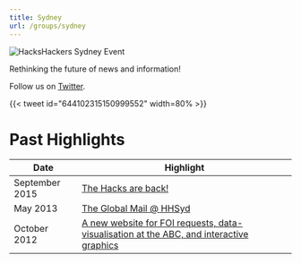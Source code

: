 ```yaml
---
title: Sydney
url: /groups/sydney
---
```


![HacksHackers Sydney Event](https://pbs.twimg.com/media/BKX8SfsCUAEeJiA?format=jpg&name=medium)

Rethinking the future of news and information!

Follow us on [Twitter](https://twitter.com/HacksHackersSYD).

{{< tweet id="644102315150999552" width=80% >}}

# Past Highlights

| **Date**  | **Highlight** |  
|-----------|---------------|  
| September 2015 | [The Hacks are back!](https://twitter.com/HacksHackersSYD/status/638321782290710528) |
| May 2013 | [The Global Mail @ HHSyd](https://twitter.com/HacksHackersSYD/status/334946585765089280) |   
| October 2012 | [A new website for FOI requests, data-visualisation at the ABC, and interactive graphics](https://twitter.com/HacksHackersSYD/status/263126647006457856) |
